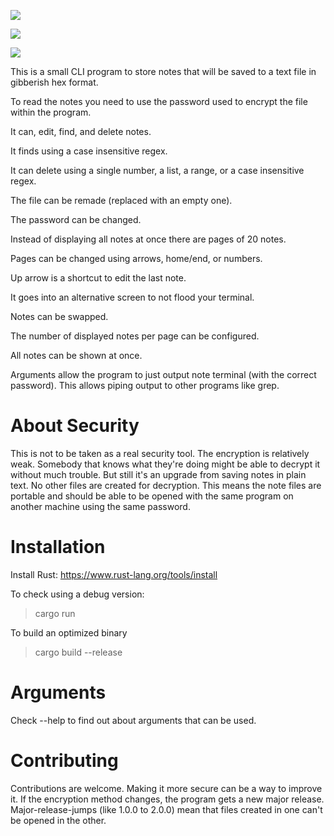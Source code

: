 ![](http://i.imgur.com/XriIvL7.png)

![](http://i.imgur.com/9Xmz8We.png)

![](http://i.imgur.com/6Dbs9Rj.png)

This is a small CLI program to store notes that will be saved to a text file in gibberish hex format.

To read the notes you need to use the password used to encrypt the file within the program.

It can, edit, find, and delete notes.

It finds using a case insensitive regex.

It can delete using a single number, a list, a range, or a case insensitive regex.

The file can be remade (replaced with an empty one).

The password can be changed.

Instead of displaying all notes at once there are pages of 20 notes.

Pages can be changed using arrows, home/end, or numbers.

Up arrow is a shortcut to edit the last note.

It goes into an alternative screen to not flood your terminal.

Notes can be swapped.

The number of displayed notes per page can be configured.

All notes can be shown at once.

Arguments allow the program to just output note terminal (with the correct password).
This allows piping output to other programs like grep.

# About Security

This is not to be taken as a real security tool. The encryption is relatively weak.
Somebody that knows what they're doing might be able to decrypt it without much trouble.
But still it's an upgrade from saving notes in plain text.
No other files are created for decryption. This means the note files are portable and 
should be able to be opened with the same program on another machine using the same password.

# Installation

Install Rust: https://www.rust-lang.org/tools/install

To check using a debug version:
>cargo run

To build an optimized binary
>cargo build --release

# Arguments
Check --help to find out about arguments that can be used.

# Contributing
Contributions are welcome. Making it more secure can be a way to improve it.
If the encryption method changes, the program gets a new major release.
Major-release-jumps (like 1.0.0 to 2.0.0) mean that files created in one can't
be opened in the other.